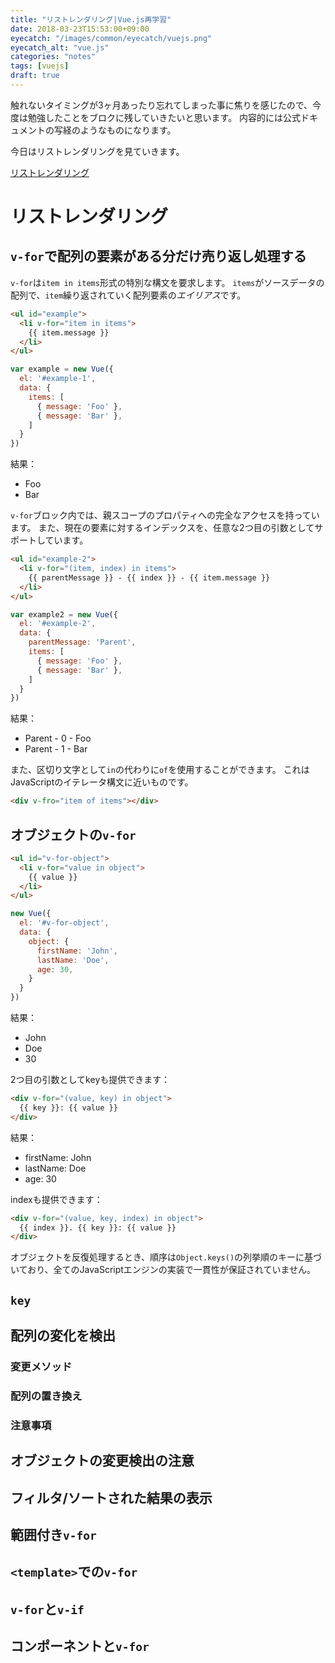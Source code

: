 ```yaml
---
title: "リストレンダリング|Vue.js再学習"
date: 2018-03-23T15:53:00+09:00
eyecatch: "/images/common/eyecatch/vuejs.png"
eyecatch_alt: "vue.js"
categories: "notes"
tags: [vuejs]
draft: true
---
```


触れないタイミングが3ヶ月あったり忘れてしまった事に焦りを感じたので、今度は勉強したことをブロクに残していきたいと思います。
内容的には公式ドキュメントの写経のようなものになります。

今日はリストレンダリングを見ていきます。

[リストレンダリング](https://jp.vuejs.org/v2/guide/list.html)

# リストレンダリング
## `v-for`で配列の要素がある分だけ売り返し処理する

`v-for`は`item in items`形式の特別な構文を要求します。
`items`がソースデータの配列で、`item`繰り返されていく配列要素の*エイリアス*です。

```html
<ul id="example">
  <li v-for="item in items">
    {{ item.message }}
  </li>
</ul>
```

```JavaScript
var example = new Vue({
  el: '#example-1',
  data: {
    items: [
      { message: 'Foo' },
      { message: 'Bar' },
    ]
  }
})
```

結果：

<div class="sc-demo">
  <ul id="example-1">
    <li>Foo</li>
    <li>Bar</li>
  </ul>
</div>

`v-for`ブロック内では、親スコープのプロパティへの完全なアクセスを持っています。
また、現在の要素に対するインデックスを、任意な2つ目の引数としてサポートしています。

```html
<ul id="example-2">
  <li v-for="(item, index) in items">
    {{ parentMessage }} - {{ index }} - {{ item.message }}
  </li>
</ul>
```

```JavaScript
var example2 = new Vue({
  el: '#example-2',
  data: {
    parentMessage: 'Parent',
    items: [
      { message: 'Foo' },
      { message: 'Bar' },
    ]
  }
}) 
```

結果：

<div class="sc-demo">
  <ul id="example-2">
    <li>Parent - 0 - Foo</li>
    <li>Parent - 1 - Bar</li>
  </ul>
</div>

また、区切り文字として`in`の代わりに`of`を使用することができます。
これはJavaScriptのイテレータ構文に近いものです。

```html
<div v-fro="item of items"></div>
```

## オブジェクトの`v-for`

```html
<ul id="v-for-object">
  <li v-for="value in object">
    {{ value }}
  </li>
</ul>
```

```JavaScript
new Vue({
  el: '#v-for-object',
  data: {
    object: {
      firstName: 'John',
      lastName: 'Doe',
      age: 30,
    }
  }
})
```

結果：

<div class="sc-demo">
  <ul id="v-for-object">
    <li>John</li>
    <li>Doe</li>
    <li>30</li>
  </ul>
</div>

2つ目の引数としてkeyも提供できます：

```html
<div v-for="(value, key) in object">
  {{ key }}: {{ value }}
</div>
```

結果：

<div class="sc-demo">
  <ul id="v-for-object">
    <li>firstName: John</li>
    <li>lastName: Doe</li>
    <li>age: 30</li>
  </ul>
</div>

indexも提供できます：

```html
<div v-for="(value, key, index) in object">
  {{ index }}. {{ key }}: {{ value }}
</div>
```

オブジェクトを反復処理するとき、順序は`Object.keys()`の列挙順のキーに基づいており、全てのJavaScriptエンジンの実装で一貫性が保証されていません。

## `key`

## 配列の変化を検出

### 変更メソッド

### 配列の置き換え

### 注意事項

## オブジェクトの変更検出の注意

## フィルタ/ソートされた結果の表示

## 範囲付き`v-for`

## `<template>`での`v-for`

## `v-for`と`v-if`

## コンポーネントと`v-for`
